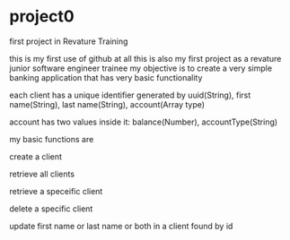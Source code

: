 # project0
first project in Revature Training

this is my first use of github at all
this is also my first project as a revature junior software engineer trainee
my objective is to create a very simple banking application that has very basic functionality

each client has a unique identifier generated by uuid(String), first name(String), last name(String), account(Array type)

account has two values inside it: balance(Number), accountType(String)

my basic functions are

create a client

retrieve all clients

retrieve a speceific client

delete a specific client

update first name or last name or both in a client found by id

